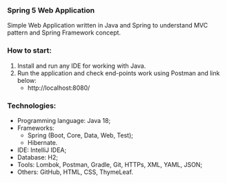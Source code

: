### Spring 5 Web Application
Simple Web Application written in Java and Spring to understand MVC pattern and Spring Framework concept.



### How to start:
1. Install and run any IDE for working with Java.
2. Run the application and check end-points work using Postman and link below:
   - http://localhost:8080/



### Technologies:
- Programming language: Java 18;
- Frameworks:
  - Spring (Boot, Core, Data, Web, Test);
  - Hibernate.
- IDE: IntelliJ IDEA;
- Database: H2;
- Tools: Lombok, Postman, Gradle, Git, HTTPs, XML, YAML, JSON;
- Others: GitHub, HTML, CSS, ThymeLeaf.